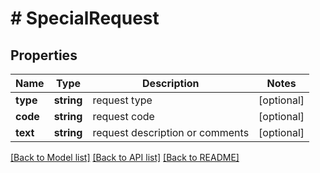 # # SpecialRequest

## Properties

Name | Type | Description | Notes
------------ | ------------- | ------------- | -------------
**type** | **string** | request type | [optional] 
**code** | **string** | request code | [optional] 
**text** | **string** | request description or comments | [optional] 

[[Back to Model list]](../../README.md#documentation-for-models) [[Back to API list]](../../README.md#documentation-for-api-endpoints) [[Back to README]](../../README.md)


